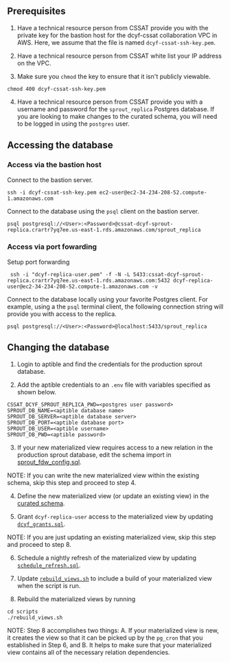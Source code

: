 ## Prerequisites

1. Have a technical resource person from CSSAT provide you with the private key for the bastion host for the dcyf-cssat collaboration VPC in AWS. Here, we assume that the file is named `dcyf-cssat-ssh-key.pem`.

2. Have a technical resource person from CSSAT white list your IP address on the VPC. 

3. Make sure you `chmod` the key to ensure that it isn't publicly viewable. 

```
chmod 400 dcyf-cssat-ssh-key.pem
```

4. Have a technical resource person from CSSAT provide you with a username and password for the `sprout_replica` Postgres database. If you are looking to make changes to the curated schema, you will need to be logged in using the `postgres` user. 


## Accessing the database 

### Access via the bastion host

Connect to the bastion server. 

```
ssh -i dcyf-cssat-ssh-key.pem ec2-user@ec2-34-234-208-52.compute-1.amazonaws.com
```

Connect to the database using the `psql` client on the bastion server. 

```
psql postgresql://<User>:<Password>@cssat-dcyf-sprout-replica.crartr7yq7ee.us-east-1.rds.amazonaws.com/sprout_replica
```

### Access via port fowarding
 
 Setup port forwarding

```
 ssh -i "dcyf-replica-user.pem" -f -N -L 5433:cssat-dcyf-sprout-replica.crartr7yq7ee.us-east-1.rds.amazonaws.com:5432 dcyf-replica-user@ec2-34-234-208-52.compute-1.amazonaws.com -v
```

Connect to the database locally using your favorite Postgres client. For example, using a the `psql` terminal client, the following connection string will provide you with access to the replica. 

```
psql postgresql://<User>:<Password>@localhost:5433/sprout_replica
```

## Changing the database

1. Login to aptible and find the credentials for the production sprout database. 

2. Add the aptible credentials to an `.env` file with variables specified as shown below. 

```
CSSAT_DCYF_SPROUT_REPLICA_PWD=<postgres user password>
SPROUT_DB_NAME=<aptible database name>
SPROUT_DB_SERVER=<aptible database server>
SPROUT_DB_PORT=<aptible database port>
SPROUT_DB_USER=<aptible username>
SPROUT_DB_PWD=<aptible password>
```

3. If your new materialized view requires access to a new relation in the production sprout database, edit the schema import in [sprout_fdw_config.sql](schema/sprout/sprout_fdw_config.sql). 

NOTE: If you can write the new materialized view within the existing schema, skip this step and proceed to step 4. 

4. Define the new materialized view (or update an existing view) in the [curated schema](schema/curated).

5. Grant `dcyf-replica-user` access to the materialized view by updating [`dcyf_grants.sql`](scripts/dcyf_grants.sql).

NOTE: If you are just updating an existing materialized view, skip this step and proceed to step 8. 

6. Schedule a nightly refresh of the materialized view by updating [`schedule_refresh.sql`](scripts/schedule_refresh.sql).

7. Update [`rebuild_views.sh`](scripts/rebuild_views.sh) to include a build of your materialized view when the script is run. 

8. Rebuild the materialized views by running 

```
cd scripts
./rebuild_views.sh
```

NOTE: Step 8 accomplishes two things: A. If your materialized view is new, it creates the view so that it can be picked up by the `pg_cron` that you established in Step 6, and B. It helps to make sure that your materialized view contains all of the necessary relation dependencies. 
